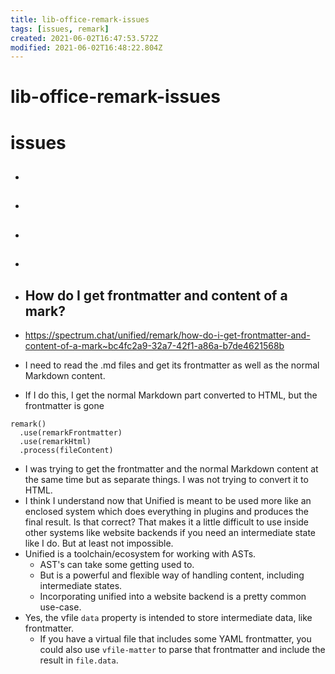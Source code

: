```yaml
---
title: lib-office-remark-issues
tags: [issues, remark]
created: 2021-06-02T16:47:53.572Z
modified: 2021-06-02T16:48:22.804Z
---
```


# lib-office-remark-issues

# issues

- ## 

- ## 

- ## 

- ## 

- ## How do I get frontmatter and content of a mark?
- https://spectrum.chat/unified/remark/how-do-i-get-frontmatter-and-content-of-a-mark~bc4fc2a9-32a7-42f1-a86a-b7de4621568b
- I need to read the .md files and get its frontmatter as well as the normal Markdown content.
- If I do this, I get the normal Markdown part converted to HTML, but the frontmatter is gone


```JS
remark()
  .use(remarkFrontmatter)
  .use(remarkHtml)
  .process(fileContent)
```
- I was trying to get the frontmatter and the normal Markdown content at the same time but as separate things. I was not trying to convert it to HTML. 
- I think I understand now that Unified is meant to be used more like an enclosed system which does everything in plugins and produces the final result. Is that correct? That makes it a little difficult to use inside other systems like website backends if you need an intermediate state like I do. But at least not impossible.
- Unified is a toolchain/ecosystem for working with ASTs.
  - AST's can take some getting used to.
  - But is a powerful and flexible way of handling content, including intermediate states.
  - Incorporating unified into a website backend is a pretty common use-case.
- Yes, the vfile `data` property is intended to store intermediate data, like frontmatter.
  - If you have a virtual file that includes some YAML frontmatter, you could also use `vfile-matter` to parse that frontmatter and include the result in `file.data`.


